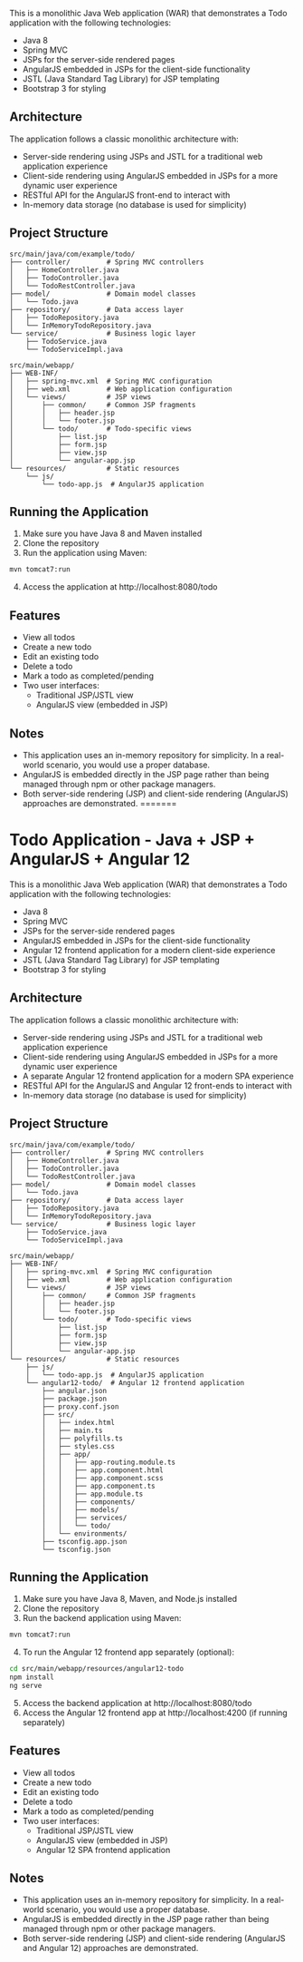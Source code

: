 This is a monolithic Java Web application (WAR) that demonstrates a Todo application with the following technologies:

- Java 8
- Spring MVC
- JSPs for the server-side rendered pages
- AngularJS embedded in JSPs for the client-side functionality
- JSTL (Java Standard Tag Library) for JSP templating
- Bootstrap 3 for styling

## Architecture

The application follows a classic monolithic architecture with:

- Server-side rendering using JSPs and JSTL for a traditional web application experience
- Client-side rendering using AngularJS embedded in JSPs for a more dynamic user experience
- RESTful API for the AngularJS front-end to interact with
- In-memory data storage (no database is used for simplicity)

## Project Structure

```
src/main/java/com/example/todo/
├── controller/         # Spring MVC controllers
│   ├── HomeController.java
│   ├── TodoController.java
│   └── TodoRestController.java
├── model/              # Domain model classes
│   └── Todo.java
├── repository/         # Data access layer
│   ├── TodoRepository.java
│   └── InMemoryTodoRepository.java
└── service/            # Business logic layer
    ├── TodoService.java
    └── TodoServiceImpl.java

src/main/webapp/
├── WEB-INF/
│   ├── spring-mvc.xml  # Spring MVC configuration
│   ├── web.xml         # Web application configuration
│   └── views/          # JSP views
│       ├── common/     # Common JSP fragments
│       │   ├── header.jsp
│       │   └── footer.jsp
│       └── todo/       # Todo-specific views
│           ├── list.jsp
│           ├── form.jsp
│           ├── view.jsp
│           └── angular-app.jsp
└── resources/          # Static resources
    └── js/
        └── todo-app.js  # AngularJS application
```

## Running the Application

1. Make sure you have Java 8 and Maven installed
2. Clone the repository
3. Run the application using Maven:

```bash
mvn tomcat7:run
```

4. Access the application at http://localhost:8080/todo

## Features

- View all todos
- Create a new todo
- Edit an existing todo
- Delete a todo
- Mark a todo as completed/pending
- Two user interfaces:
  - Traditional JSP/JSTL view
  - AngularJS view (embedded in JSP)

## Notes

- This application uses an in-memory repository for simplicity. In a real-world scenario, you would use a proper database.
- AngularJS is embedded directly in the JSP page rather than being managed through npm or other package managers.
- Both server-side rendering (JSP) and client-side rendering (AngularJS) approaches are demonstrated.
=======
# Todo Application - Java + JSP + AngularJS + Angular 12

This is a monolithic Java Web application (WAR) that demonstrates a Todo application with the following technologies:

- Java 8
- Spring MVC
- JSPs for the server-side rendered pages
- AngularJS embedded in JSPs for the client-side functionality
- Angular 12 frontend application for a modern client-side experience
- JSTL (Java Standard Tag Library) for JSP templating
- Bootstrap 3 for styling

## Architecture

The application follows a classic monolithic architecture with:

- Server-side rendering using JSPs and JSTL for a traditional web application experience
- Client-side rendering using AngularJS embedded in JSPs for a more dynamic user experience
- A separate Angular 12 frontend application for a modern SPA experience
- RESTful API for the AngularJS and Angular 12 front-ends to interact with
- In-memory data storage (no database is used for simplicity)

## Project Structure

```
src/main/java/com/example/todo/
├── controller/         # Spring MVC controllers
│   ├── HomeController.java
│   ├── TodoController.java
│   └── TodoRestController.java
├── model/              # Domain model classes
│   └── Todo.java
├── repository/         # Data access layer
│   ├── TodoRepository.java
│   └── InMemoryTodoRepository.java
└── service/            # Business logic layer
    ├── TodoService.java
    └── TodoServiceImpl.java

src/main/webapp/
├── WEB-INF/
│   ├── spring-mvc.xml  # Spring MVC configuration
│   ├── web.xml         # Web application configuration
│   └── views/          # JSP views
│       ├── common/     # Common JSP fragments
│       │   ├── header.jsp
│       │   └── footer.jsp
│       └── todo/       # Todo-specific views
│           ├── list.jsp
│           ├── form.jsp
│           ├── view.jsp
│           └── angular-app.jsp
└── resources/          # Static resources
    ├── js/
    │   └── todo-app.js  # AngularJS application
    └── angular12-todo/  # Angular 12 frontend application
        ├── angular.json
        ├── package.json
        ├── proxy.conf.json
        ├── src/
        │   ├── index.html
        │   ├── main.ts
        │   ├── polyfills.ts
        │   ├── styles.css
        │   ├── app/
        │   │   ├── app-routing.module.ts
        │   │   ├── app.component.html
        │   │   ├── app.component.scss
        │   │   ├── app.component.ts
        │   │   ├── app.module.ts
        │   │   ├── components/
        │   │   ├── models/
        │   │   ├── services/
        │   │   └── todo/
        │   └── environments/
        ├── tsconfig.app.json
        └── tsconfig.json
```

## Running the Application

1. Make sure you have Java 8, Maven, and Node.js installed
2. Clone the repository
3. Run the backend application using Maven:

```bash
mvn tomcat7:run
```

4. To run the Angular 12 frontend app separately (optional):

```bash
cd src/main/webapp/resources/angular12-todo
npm install
ng serve
```

5. Access the backend application at http://localhost:8080/todo
6. Access the Angular 12 frontend app at http://localhost:4200 (if running separately)

## Features

- View all todos
- Create a new todo
- Edit an existing todo
- Delete a todo
- Mark a todo as completed/pending
- Two user interfaces:
  - Traditional JSP/JSTL view
  - AngularJS view (embedded in JSP)
  - Angular 12 SPA frontend application

## Notes

- This application uses an in-memory repository for simplicity. In a real-world scenario, you would use a proper database.
- AngularJS is embedded directly in the JSP page rather than being managed through npm or other package managers.
- Both server-side rendering (JSP) and client-side rendering (AngularJS and Angular 12) approaches are demonstrated.
